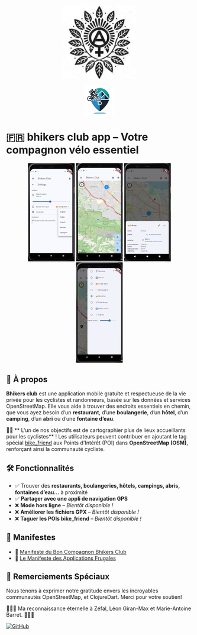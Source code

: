 <p align="center">
  <img src="./src/resources/logo.png" alt="Logo del Bhikers Club" width="200" height="200">
</p>
<p align="center">
  <img src="./src/resources/icons/icon.png" alt="Bhikers Club icon" width="80" height="80" style="border-radius: 0;">
</p>

# 🇫🇷 bhikers club app – Votre compagnon vélo essentiel

<p align="center">
  <img src="misc/Screenshot_2025-02-26_14-07-43.png" width="25%" />
  <img src="misc/Screenshot_2025-02-26_14-10-28.png" width="25%" />
  <img src="misc/Screenshot_2025-03-12_13-51-08.png" width="25%" />
  <img src="misc/Screenshot_2025-02-26_14-14-33.png" width="25%" />
</p>

## 📌 À propos
**Bhikers club** est une application mobile gratuite et respectueuse de la vie privée pour les cyclistes et randonneurs, basée sur les données et services OpenStreetMap. Elle vous aide à trouver des endroits essentiels en chemin, que vous ayez besoin d’un **restaurant**, d’une **boulangerie**, d’un **hôtel**, d’un **camping**, d’un **abri** ou d’une **fontaine d’eau**.

🚴‍♀️ ** L'un de nos objectifs est de cartographier plus de lieux accueillants pour les cyclistes** ! Les utilisateurs peuvent contribuer en ajoutant le tag spécial [bike_friend](https://taginfo.openstreetmap.org/keys/bike_friend#overview) aux Points d'Intérêt (POI) dans **OpenStreetMap (OSM)**, renforçant ainsi la communauté cycliste.  

## 🛠 Fonctionnalités
- ✅ Trouver des **restaurants, boulangeries, hôtels, campings, abris, fontaines d’eau...** à proximité
- ✅ **Partager avec une appli de navigation GPS**
- ❌ **Mode hors ligne** – *Bientôt disponible !*
- ❌ **Améliorer les fichiers GPX** – *Bientôt disponible !*
- ❌ **Taguer les POIs bike_friend** – *Bientôt disponible !*

## 📜 Manifestes
- 🚴 [Manifeste du Bon Compagnon Bhikers Club](src/resources/manifestos/BHIKERS_CLUB_GOOD_FELLOW.fr.md)
- 📱 [Le Manifeste des Applications Frugales](src/resources/manifestos/FRUGALAPP_MANIFESTO.fr.md)

## 🙏 Remerciements Spéciaux
Nous tenons à exprimer notre gratitude envers les incroyables communautés OpenStreetMap,  et ClojureDart. Merci pour votre soutien!

🌷🚴‍♀️ Ma reconnaissance éternelle à Zéfal, Léon Giran-Max et Marie-Antoine Barret. 🚴‍♀️🌷

[![GitHub](https://img.shields.io/badge/GitHub-parasitid%2Fbhikers.club-black?logo=github)](https://github.com/parasitid/bhikers.club)
